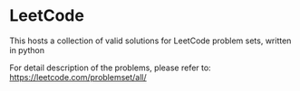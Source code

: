 # LeetCode
This hosts a collection of valid solutions for LeetCode problem sets, written in python

For detail description of the problems, please refer to:
https://leetcode.com/problemset/all/
